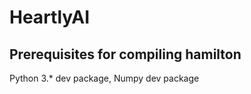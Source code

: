 # HeartlyAI 

## Prerequisites for compiling hamilton

Python 3.\* dev package, Numpy dev package


